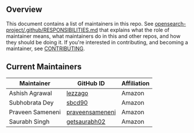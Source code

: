 ## Overview

This document contains a list of maintainers in this repo. See [opensearch-project/.github/RESPONSIBILITIES.md](https://github.com/opensearch-project/.github/blob/main/RESPONSIBILITIES.md#maintainer-responsibilities) that explains what the role of maintainer means, what maintainers do in this and other repos, and how they should be doing it. If you're interested in contributing, and becoming a maintainer, see [CONTRIBUTING](CONTRIBUTING.md).

## Current Maintainers

| Maintainer       | GitHub ID                                             | Affiliation |
| ---------------- | ----------------------------------------------------- | ----------- |
| Ashish Agrawal   | [lezzago](https://github.com/lezzago)                 | Amazon      |
| Subhobrata Dey   | [sbcd90](https://github.com/sbcd90)                   | Amazon      |
| Praveen Sameneni | [praveensameneni](https://github.com/praveensameneni) | Amazon      |
| Saurabh Singh    | [getsaurabh02](https://github.com/getsaurabh02)       | Amazon      |
